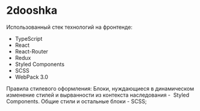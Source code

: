 # 2dooshka


Использованный стек технологий на фронтенде: 
  - TypeScript
  - React
  - React-Router
  - Redux
  - Styled Components
  - SCSS
  - WebPack 3.0
  
  
Правила стилевого оформления:
Блоки, нуждающиеся в динамическом изменение стилей и вырванности из контекста наследования -  Styled Components. Общие стили и остальные блоки - SCSS;

